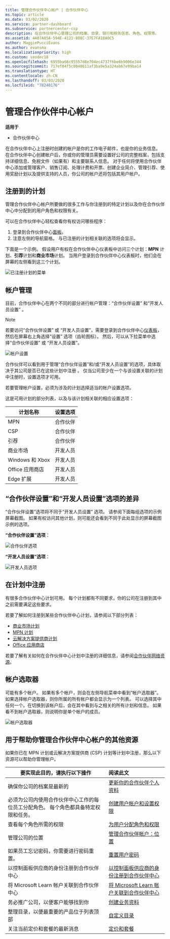 ```yaml
---
title: 管理合作伙伴中心帐户 | 合作伙伴中心
ms.topic: article
ms.date: 03/02/2020
ms.service: partner-dashboard
ms.subservice: partnercenter-csp
description: 在合作伙伴中心管理公司的档案、目录、银行和税务信息、角色、权限等。
ms.assetid: 4A07A85A-594E-4121-808C-37E7FA18A0C5
author: MaggiePucciEvans
ms.author: evansma
ms.localizationpriority: high
ms.custom: seodec18
ms.openlocfilehash: 6955ba66c95557d8e704ec4737f6be6b9006e344
ms.sourcegitcommit: 717ef04f5c0040611af3ba9e5a324ab67e99ba14
ms.translationtype: HT
ms.contentlocale: zh-CN
ms.lasthandoff: 03/03/2020
ms.locfileid: "78240176"
---
```

# <a name="manage-your-partner-center-account"></a>管理合作伙伴中心帐户

**适用于**

- 合作伙伴中心

在合作伙伴中心上注册时创建的帐户是你的工作电子邮件，也是你的业务信息。 在合作伙伴中心创建帐户后，你或你的管理员需要设置好公司的完整档案，包括支持详细信息、免税文件（如果有）和主要联系人信息。 对于任何将使用合作伙伴中心添加或管理客户、销售订阅、处理计费和开票、创建企业简介、管理引荐、使用奖励计划以及提供支持的人员，你公司的帐户还将包括其用户帐户。

## <a name="programs-in-which-you-are-enrolled"></a>注册到的计划

管理合作伙伴中心帐户所要做的很多工作与你注册到的特定计划以及你在合作伙伴中心中分配到的用户角色和权限有关。

可以在合作伙伴中心轻松查看你有权访问哪些程序：

1. 登录到合作伙伴中心[面板](https://partner.microsoft.com/dashboard)。
2. 注意左侧的导航窗格。 与已注册的计划相关联的选项将会显示。

下面是一个示例。 假设用户有权在合作伙伴中心仪表板中访问三个计划：**MPN** 计划、**引荐**计划和**商业市场**计划。 当用户登录到合作伙伴中心仪表板时，他们会在屏幕的左侧看到这三个计划。

![已注册计划的菜单](images/accountsettings/programs-enrolled-left-nav.png)

## <a name="account-management"></a>帐户管理

目前，合作伙伴中心在两个不同的部分进行帐户管理：“合作伙伴设置”  和“开发人员设置”  。

>[!NOTE]
>若要访问“合作伙伴设置”  或  “开发人员设置”，需要登录到合作伙伴中心[仪表板](https://partner.microsoft.com/dashboard)，然后在屏幕右上角选择“设置”  选项（齿轮图标）。 然后，可以从下拉菜单中选择“合作伙伴设置”  或  “开发人员设置”。

![帐户设置](images/accountsettings/account1.png)

合作伙伴可以看到用于管理“合作伙伴设置”和/或“开发人员设置”的选项，具体取决于其公司是否已在这些计划中注册   。 仅当公司至少在一个与该设置关联的计划中注册时，设置选项才可用。

若要管理帐户设置，必须为涉及的计划选择适当的帐户设置选项。  

这是可用计划的部分列表，以及与该计划相关联的相应设置选项：

|**计划名称**   |**设置选项** |
|---------------------|:-----------------------|
|MPN   |合作伙伴|
|CSP    |合作伙伴|
|引荐   |合作伙伴|
|商业市场|开发人员|
|Windows 和 Xbox|开发人员|
|Office 应用商店|开发人员|
|Edge 扩展|开发人员|

## <a name="the-differences-in-partner-and-developer-settings-options"></a>“合作伙伴设置”和“开发人员设置”选项的差异

 “合作伙伴设置”选项将不同于“开发人员设置”  选项。 请参阅下面每组选项的示例屏幕截图。 如果有权访问其他计划，则可能还会看到不同于此处显示的屏幕截图示例的选项。

**“合作伙伴设置”选项**：

![合作伙伴选项](images/accountsettings/partneroptions.png)

**“开发人员设置”选项**：

![开发人员选项](images/accountsettings/devoptions.png)

## <a name="enrolling-in-programs"></a>在计划中注册

有很多合作伙伴中心计划可用。 每个计划都有不同要求，你的公司在注册到其中之前需要满足这些要求。

若要了解如何注册到某些合作伙伴中心计划，请参阅以下部分列表：

- [商业市场计划](https://docs.microsoft.com/azure/marketplace/partner-center-portal/create-account)
- [MPN 计划](https://support.microsoft.com/help/4500026/enroll-and-subscribe-to-your-microsoft-partner-network-membership-in-p?tpqid=100-000012)
- [云解决方案提供商计划](https://docs.microsoft.com/partner-center/enrolling-in-the-csp-program)
- [Office 应用商店](https://partner.microsoft.com/dashboard/account/v3/enrollment/introduction/office)

若要了解有关如何在合作伙伴中心计划中注册的详细信息，请参阅[合作伙伴网络资源](https://partner.microsoft.com/)。

## <a name="the-account-picker"></a>帐户选取器

可能有多个帐户。 如果有多个帐户，则会在左侧导航菜单中看到“帐户选取器”。 如果选择帐户选取器，则你所属的所有帐户都会显示为一个列表。 可以选择其中任何一个。在切换到该帐户后，会在其中看到与之相关的所有计划和信息。 如果看不到帐户选取器，则说明你是单个帐户的成员。

![帐户选取器](images/accountsettings/accountpicker.png)

## <a name="other-resources-to-help-you-manage-your-partner-center-account"></a>用于帮助你管理合作伙伴中心帐户的其他资源

如果你已在 MPN 计划或云解决方案提供商 (CSP) 计划等计划中注册，那么以下资源可以帮助你管理帐户。

|**要实现此目的，请执行以下操作**   |**阅读此文**   |
|-----------------------|:-----------------------|
|确保你公司的档案是最新的   |[更新你的合作伙伴个人资料](update-your-partner-profile.md)|
|必须为公司内使用合作伙伴中心工作的每位员工分配角色。 每个角色都具备特定权限和任务。|[创建用户帐户和设置权限](create-user-accounts-and-set-permissions.md)|
|查看每个角色所需的权限|[为用户分配角色和权限](permissions-overview.md)
|管理公司的位置|[管理合作伙伴帐户：位置](manage-locations.md)
|如果员工忘记密码，你需要进行密码重置。  |[重置用户密码](reset-a-user-password.md)|
|以控制面板供应商的身份注册到合作伙伴中心|[以控制面板供应商的身份注册到合作伙伴中心](enroll-as-cpv.md)|
|将 Microsoft Learn 帐户关联到合作伙伴中心|[将 Microsoft Learn 帐户关联到合作伙伴中心](ms-learn-associate.md)|
|务必推广公司，以便客户能够找到你   |[创建业务资料](create-a-marketing-profile.md)|
|整理目录，以便最重要的产品位于列表顶部   |[自定义目录](customize-the-catalog.md)|
|关注当前定价和套餐的最新消息   |[定价和套餐](pricing-and-offers.md)|